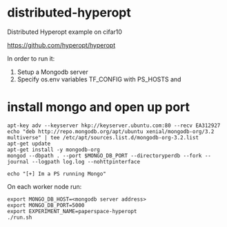 # distributed-hyperopt
Distributed Hyperopt example on cifar10 

https://github.com/hyperopt/hyperopt

In order to run it:

1. Setup a Mongodb server
2. Specify os.env variables TF_CONFIG with PS_HOSTS and 

# install mongo and open up port
    apt-key adv --keyserver hkp://keyserver.ubuntu.com:80 --recv EA312927
    echo "deb http://repo.mongodb.org/apt/ubuntu xenial/mongodb-org/3.2 multiverse" | tee /etc/apt/sources.list.d/mongodb-org-3.2.list
    apt-get update
    apt-get install -y mongodb-org
    mongod --dbpath . --port $MONGO_DB_PORT --directoryperdb --fork --journal --logpath log.log --nohttpinterface

    echo "[+] Im a PS running Mongo"


On each worker node run:

    export MONGO_DB_HOST=<mongodb server address>
    export MONGO_DB_PORT=5000
    export EXPERIMENT_NAME=paperspace-hyperopt 
    ./run.sh
